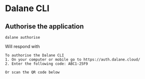 # Dalane CLI

## Authorise the application

```shell
dalane authorise
```
Will respond with

```
To authorise the Dalane CLI
1. On your computer or mobile go to https://auth.dalane.cloud/
2. Enter the following code: ABC1-25F9

Or scan the QR code below
```
